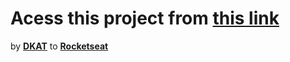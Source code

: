# Acess this project from  <a href="https://dkat-davi.github.io/nlw-cup-card/">this link</a>
by <a href="https://github.com/DKAT-DAVI"><b>DKAT</b></a> to <a href="https://app.rocketseat.com.br/"><b>Rocketseat</b></a>
